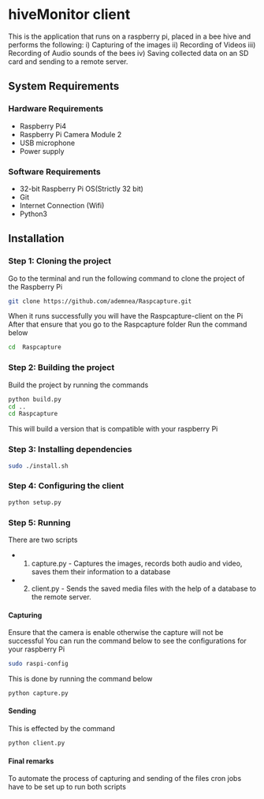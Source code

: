 # hiveMonitor client
This is the application that runs on a raspberry pi, placed in a bee hive and performs the following: 
i) Capturing of the images
ii) Recording of Videos
iii) Recording of Audio sounds of the bees
iv) Saving collected data on an SD card and sending to a remote server.

## System Requirements
### Hardware Requirements
- Raspberry Pi4 
- Raspberry Pi Camera Module 2
- USB microphone
- Power supply
### Software Requirements
- 32-bit Raspberry Pi OS(Strictly 32 bit)
- Git
- Internet Connection (Wifi)
- Python3 
## Installation
### Step 1: Cloning the project
Go to the terminal and run the following command to clone the project of the Raspberry Pi

```sh
git clone https://github.com/ademnea/Raspcapture.git
```
When it runs successfully you will have the Raspcapture-client on the Pi
After that ensure that you go to the Raspcapture folder 
Run the command below
```sh
cd  Raspcapture
```
### Step 2: Building the project
Build the project by running the commands
```sh
python build.py 
cd ..
cd Raspcapture
```
This will build a version that is compatible with your raspberry Pi
### Step 3: Installing dependencies
```sh
sudo ./install.sh
```
### Step 4: Configuring the client
```sh
python setup.py
```
### Step 5: Running
There are two scripts 
- 1. capture.py - Captures the images, records both audio and video, saves them their information to a database
- 2. client.py - Sends the saved media files with the help of a database to the remote server.

#### Capturing
Ensure that the camera is enable otherwise the capture will not be successful
You can run the command below to see the configurations for your raspberry Pi
```sh
sudo raspi-config
```
This is done by running the command below
```sh
python capture.py
```
#### Sending
This is effected by the command 
```sh
python client.py
```
#### Final remarks
To automate the process of capturing and sending of the files cron jobs have to be set up to
run both scripts



